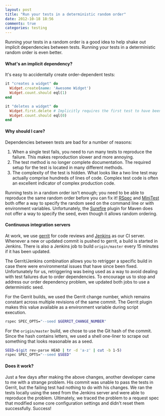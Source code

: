 ```yaml
---
layout: post
title: "Run your tests in a deterministic random order"
date: 2012-10-18 18:56
comments: true
categories: testing
---
```


Running your tests in a random order is a good idea to help shake out
implicit dependencies between tests. Running your tests in a
deterministic random order is even better.

<!-- more -->

#### What's an implicit dependency?

It's easy to accidentally create order-dependent tests:

```ruby
it "creates a widget" do
  Widget.create(name: 'Awesome Widget')
  Widget.count.should eql(1)
end

it "deletes a widget" do
  Widget.first.delete # Implicitly requires the first test to have been run
  Widget.count.should eql(0)
end
```

#### Why should I care?

Dependencies between tests are bad for a number of reasons:

1. When a single test fails, you need to run many tests to reproduce
the failure. This makes reproduction slower and more annoying.
2. The test method is no longer complete documentation. The required setup
for the test is located in many different methods.
3. The complexity of the test is hidden. What looks like a two line
test may actually comprise hundreds of lines of code. Complex test
code is often an excellent indicator of complex production code.

Running tests in a random order isn't enough; you need to be able to
reproduce the same random order before you can fix it! [RSpec][rspec]
and [MiniTest][minitest] both offer a way to specify the random seed
on the command line or with environment variables. Unfortunately, the
[Surefire][surefire] plugin for Maven does not offer a way to specify
the seed, even though it allows random ordering.

#### Continuous integration servers

At work, we use [gerrit][gerrit] for code reviews and
[Jenkins][jenkins] as our CI server. Whenever a new or updated commit
is pushed to gerrit, a build is started in Jenkins. There is also a
Jenkins job to build `origin/master` every 15 minutes if it has been
updated.

The Gerrit/Jenkins combination allows you to retrigger a specific
build in case there were environmental issues that have since been
fixed. Unfortunately for us, retriggering was being used as a way to
avoid dealing with test failures due to order dependencies. To
encourage us to stop and address our order dependency problem, we
updated both jobs to use a deterministic seed.

For the Gerrit builds, we used the Gerrit change number, which remains
constant across multiple revisions of the same commit. The Gerrit
plugin makes this value available as a environment variable during
script execution.

```bash
rspec SPEC_OPTS="--seed $GERRIT_CHANGE_NUMBER"
```

For the `origin/master` build, we chose to use the Git hash of the
commit. Since the hash contains letters, we used a shell one-liner to
scrape out something that looks reasonable as a seed.

```bash
SEED=$(git rev-parse HEAD | tr -d 'a-z' | cut -b 1-5)
rspec SPEC_OPTS="--seed $SEED"
```

#### Does it work?

Just a few days after making the above changes, another developer came
to me with a strange problem. His commit was unable to pass the tests
in Gerrit, but the failing test had nothing to do with his changes. We
ran the tests locally using the seed from the Jenkins server and were
able to reproduce the problem. Ultimately, we traced the problem to a
request spec that modified some core configuration settings and didn't
reset them successfully. Success!


[rspec]: https://www.relishapp.com/rspec/rspec-core/v/2-11/docs/command-line/order-new-in-rspec-core-2-8
[minitest]: http://www.bootspring.com/2010/09/22/minitest-rubys-test-framework/
[surefire]: http://maven.apache.org/plugins/maven-surefire-plugin/test-mojo.html
[gerrit]: http://code.google.com/p/gerrit/
[jenkins]: http://jenkins-ci.org/
